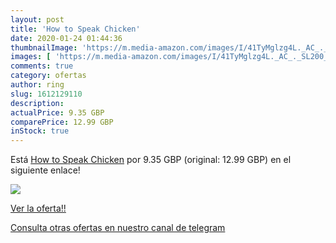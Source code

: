 ```yaml
---
layout: post
title: 'How to Speak Chicken'
date: 2020-01-24 01:44:36
thumbnailImage: 'https://m.media-amazon.com/images/I/41TyMglzg4L._AC_._SL200_.jpg'
images: [ 'https://m.media-amazon.com/images/I/41TyMglzg4L._AC_._SL200_.jpg' ]
comments: true
category: ofertas
author: ring
slug: 1612129110
description:
actualPrice: 9.35 GBP
comparePrice: 12.99 GBP
inStock: true
---
```


Está [How to Speak Chicken](https://www.amazon.com/dp/1612129110/?tag=redken08-20) por 9.35 GBP (original: 12.99 GBP) en el siguiente enlace!

[![](https://m.media-amazon.com/images/I/41TyMglzg4L._AC_._SL200_.jpg)](https://www.amazon.com/dp/1612129110/?tag=redken08-20)

[Ver la oferta!!](https://www.amazon.com/dp/1612129110/?tag=redken08-20)

[Consulta otras ofertas en nuestro canal de telegram](https://t.me/s/ofertas25)
